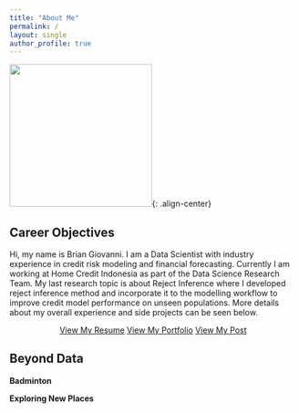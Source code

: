 ```yaml
---
title: "About Me"
permalink: /
layout: single
author_profile: true
---
```


<img src="" width="250">{: .align-center}

## Career Objectives
Hi, my name is Brian Giovanni. I am a Data Scientist with industry experience in credit risk modeling and financial forecasting. Currently I am working at Home Credit Indonesia as part of the Data Science Research Team. My last research topic is about Reject Inference where I developed reject inference method and incorporate it to the modelling workflow to improve credit model performance on unseen populations. More details about my overall experience and side projects can be seen below.


<div style="text-align: center;">
    <a href="/experience/" class="custom-button">View My Resume</a> 
    <a href="/portfolio/" class="custom-button">View My Portfolio</a> 
    <a href="/post/" class="custom-button">View My Post</a>
</div>

## Beyond Data
**Badminton**


**Exploring New Places**
